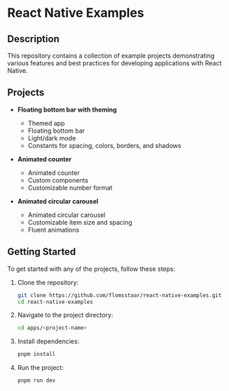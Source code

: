 # React Native Examples

## Description

This repository contains a collection of example projects demonstrating various features and best practices for developing applications with React Native.

## Projects

- **Floating bottom bar with theming**
  - Themed app
  - Floating bottom bar
  - Light/dark mode
  - Constants for spacing, colors, borders, and shadows

- **Animated counter**
  - Animated counter
  - Custom components
  - Customizable number format

- **Animated circular carousel**
  - Animated circular carousel
  - Customizable item size and spacing
  - Fluent animations

## Getting Started

To get started with any of the projects, follow these steps:

1. Clone the repository:

   ```bash
   git clone https://github.com/flomsstaar/react-native-examples.git
   cd react-native-examples
   ```

2. Navigate to the project directory:

   ```bash
   cd apps/<project-name>
   ```

3. Install dependencies:

   ```bash
   pnpm install
   ```

4. Run the project:

   ```bash
   pnpm run dev
   ```
